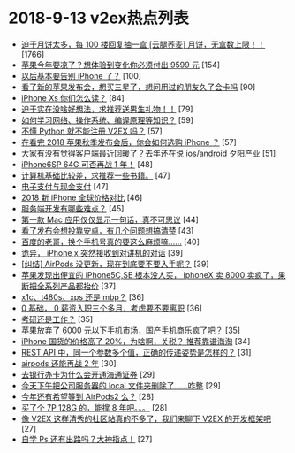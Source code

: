 # 2018-9-13 v2ex热点列表

+ [迫于月饼太多，每 100 楼回复抽一盒 [云腿荞麦] 月饼，无盒数上限！！](https://www.v2ex.com/t/488822#reply1766) [1766]
+ [苹果今年要凉了？想体验到变化你必须付出 9599 元](https://www.v2ex.com/t/488771#reply154) [154]
+ [以后基本要告别 iPhone 了？](https://www.v2ex.com/t/488809#reply100) [100]
+ [看了新的苹果发布会，想买三星了，想问用过的朋友久了会卡吗](https://www.v2ex.com/t/488901#reply90) [90]
+ [iPhone Xs 你们怎么读？](https://www.v2ex.com/t/488828#reply84) [84]
+ [迫于实在没啥好想法，求推荐送男生礼物！！](https://www.v2ex.com/t/488967#reply79) [79]
+ [如何学习网络、操作系统、编译原理等知识？](https://www.v2ex.com/t/488803#reply59) [59]
+ [不懂 Python 就不能注册 V2EX 吗？](https://www.v2ex.com/t/489003#reply57) [57]
+ [在看完 2018 苹果秋季发布会后，你会如何选购 iPhone ？](https://www.v2ex.com/t/488776#reply57) [57]
+ [大家有没有觉得客户端最近回暖了？去年还在说 ios/android 夕阳产业](https://www.v2ex.com/t/488787#reply51) [51]
+ [iPhone6SP 64G 可否再战 1 年！](https://www.v2ex.com/t/488893#reply48) [48]
+ [计算机基础比较差，求推荐一些书籍。](https://www.v2ex.com/t/488796#reply47) [47]
+ [电子支付与现金支付](https://www.v2ex.com/t/488891#reply47) [47]
+ [2018 新 iPhone 全球价格对比](https://www.v2ex.com/t/488831#reply46) [46]
+ [服务端开发有哪些难点？](https://www.v2ex.com/t/488865#reply45) [45]
+ [第一款 Mac 应用仅仅显示一句话，真不可思议](https://www.v2ex.com/t/488788#reply44) [44]
+ [看了发布会想投靠安卓，有几个问题想搞清楚](https://www.v2ex.com/t/488969#reply43) [43]
+ [百度的老哥，换个手机号真的要这么麻烦嘛……](https://www.v2ex.com/t/488786#reply40) [40]
+ [诡异， iPhone x 突然接收到对讲机的对话](https://www.v2ex.com/t/489002#reply39) [39]
+ [[纠结] AirPods 没更新，现在到底要不要入手呢？](https://www.v2ex.com/t/488778#reply39) [39]
+ [苹果发现出便宜的 iPhone5C,SE 根本没人买， iphoneX 卖 8000 卖疯了，果断把全系列产品都抬价](https://www.v2ex.com/t/489009#reply37) [37]
+ [x1c、t480s、xps 还是 mbp？](https://www.v2ex.com/t/488888#reply36) [36]
+ [0 基础， 0 薪资入职三个多月，考虑要不要离职](https://www.v2ex.com/t/488906#reply36) [36]
+ [考研还是工作？](https://www.v2ex.com/t/488855#reply35) [35]
+ [苹果放弃了 6000 元以下手机市场，国产手机商乐疯了吧？](https://www.v2ex.com/t/488937#reply35) [35]
+ [iPhone 国货的价格高了 20%，为啥啊，关税？ 推荐靠谱海淘](https://www.v2ex.com/t/488814#reply34) [34]
+ [REST API 中，同一个参数多个值，正确的传递姿势是怎样的？](https://www.v2ex.com/t/488981#reply31) [31]
+ [airpods 还能再战 2 年](https://www.v2ex.com/t/488779#reply30) [30]
+ [去银行办卡为什么会开通海通证券](https://www.v2ex.com/t/488976#reply29) [29]
+ [今天下午把公司服务器的 local 文件夹删除了......咋整](https://www.v2ex.com/t/489004#reply29) [29]
+ [今年还有希望等到 AirPods2 么？](https://www.v2ex.com/t/488780#reply28) [28]
+ [买了个 7P 128G 的，能撑 8 年吧。。。](https://www.v2ex.com/t/488841#reply28) [28]
+ [像 V2EX 这样清秀的社区站真的不多了，我们来聊下 V2EX 的开发框架吧](https://www.v2ex.com/t/488996#reply27) [27]
+ [自学 Ps 还有出路吗？大神指点！](https://www.v2ex.com/t/489031#reply27) [27]
